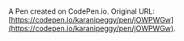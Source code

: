 # 

A Pen created on CodePen.io. Original URL: [https://codepen.io/karanipeggy/pen/jOWPWGw](https://codepen.io/karanipeggy/pen/jOWPWGw).


